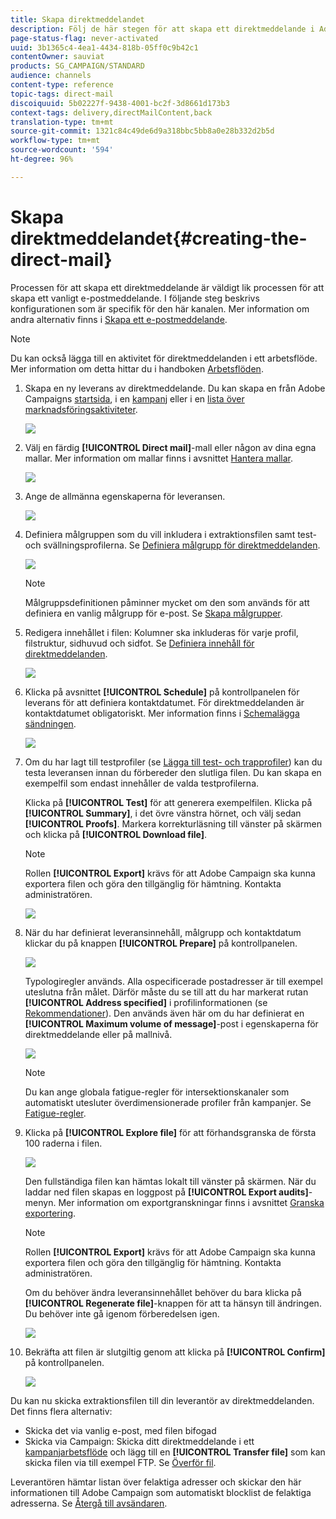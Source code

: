 ```yaml
---
title: Skapa direktmeddelandet
description: Följ de här stegen för att skapa ett direktmeddelande i Adobe Campaign.
page-status-flag: never-activated
uuid: 3b1365c4-4ea1-4434-818b-05ff0c9b42c1
contentOwner: sauviat
products: SG_CAMPAIGN/STANDARD
audience: channels
content-type: reference
topic-tags: direct-mail
discoiquuid: 5b02227f-9438-4001-bc2f-3d8661d173b3
context-tags: delivery,directMailContent,back
translation-type: tm+mt
source-git-commit: 1321c84c49de6d9a318bbc5bb8a0e28b332d2b5d
workflow-type: tm+mt
source-wordcount: '594'
ht-degree: 96%

---
```



# Skapa direktmeddelandet{#creating-the-direct-mail}

Processen för att skapa ett direktmeddelande är väldigt lik processen för att skapa ett vanligt e-postmeddelande. I följande steg beskrivs konfigurationen som är specifik för den här kanalen. Mer information om andra alternativ finns i [Skapa ett e-postmeddelande](../../channels/using/creating-an-email.md).

>[!NOTE]
>
>Du kan också lägga till en aktivitet för direktmeddelanden i ett arbetsflöde. Mer information om detta hittar du i handboken [Arbetsflöden](../../automating/using/direct-mail-delivery.md).

1. Skapa en ny leverans av direktmeddelande. Du kan skapa en från Adobe Campaigns [startsida](../../start/using/interface-description.md#home-page), i en [kampanj](../../start/using/marketing-activities.md#creating-a-marketing-activity) eller i en [lista över marknadsföringsaktiviteter](../../start/using/programs-and-campaigns.md#creating-a-campaign).

   ![](assets/direct_mail_1.png)

1. Välj en färdig **[!UICONTROL Direct mail]**-mall eller någon av dina egna mallar. Mer information om mallar finns i avsnittet [Hantera mallar](../../start/using/marketing-activity-templates.md).

   ![](assets/direct_mail_2.png)

1. Ange de allmänna egenskaperna för leveransen.

   ![](assets/direct_mail_3.png)

1. Definiera målgruppen som du vill inkludera i extraktionsfilen samt test- och svällningsprofilerna. Se [Definiera målgrupp för direktmeddelanden](../../channels/using/defining-the-direct-mail-audience.md).

   ![](assets/direct_mail_4.png)

   >[!NOTE]
   >
   >Målgruppsdefinitionen påminner mycket om den som används för att definiera en vanlig målgrupp för e-post. Se [Skapa målgrupper](../../audiences/using/creating-audiences.md).

1. Redigera innehållet i filen: Kolumner ska inkluderas för varje profil, filstruktur, sidhuvud och sidfot. Se [Definiera innehåll för direktmeddelanden](../../channels/using/defining-the-direct-mail-content.md).

   ![](assets/direct_mail_5.png)

1. Klicka på avsnittet **[!UICONTROL Schedule]** på kontrollpanelen för leverans för att definiera kontaktdatumet. För direktmeddelanden är kontaktdatumet obligatoriskt. Mer information finns i [Schemalägga sändningen](../../sending/using/about-scheduling-messages.md).

   ![](assets/direct_mail_8.png)

1. Om du har lagt till testprofiler (se [Lägga till test- och trapprofiler](../../channels/using/defining-the-direct-mail-audience.md#adding-test-and-trap-profiles)) kan du testa leveransen innan du förbereder den slutliga filen. Du kan skapa en exempelfil som endast innehåller de valda testprofilerna.

   Klicka på **[!UICONTROL Test]** för att generera exempelfilen. Klicka på **[!UICONTROL Summary]**, i det övre vänstra hörnet, och välj sedan **[!UICONTROL Proofs]**. Markera korrekturläsning till vänster på skärmen och klicka på **[!UICONTROL Download file]**.

   >[!NOTE]
   >
   >Rollen **[!UICONTROL Export]** krävs för att Adobe Campaign ska kunna exportera filen och göra den tillgänglig för hämtning. Kontakta administratören.

   ![](assets/direct_mail_19.png)

1. När du har definierat leveransinnehåll, målgrupp och kontaktdatum klickar du på knappen **[!UICONTROL Prepare]** på kontrollpanelen.

   ![](assets/direct_mail_16.png)

   Typologiregler används. Alla ospecificerade postadresser är till exempel uteslutna från målet. Därför måste du se till att du har markerat rutan **[!UICONTROL Address specified]** i profilinformationen (se [Rekommendationer](../../channels/using/about-direct-mail.md#recommendations)). Den används även här om du har definierat en **[!UICONTROL Maximum volume of message]**-post i egenskaperna för direktmeddelande eller på mallnivå.

   ![](assets/direct_mail_25.png)

   >[!NOTE]
   >
   >Du kan ange globala fatigue-regler för intersektionskanaler som automatiskt utesluter överdimensionerade profiler från kampanjer. Se [Fatigue-regler](../../sending/using/fatigue-rules.md).

1. Klicka på **[!UICONTROL Explore file]** för att förhandsgranska de första 100 raderna i filen.

   ![](assets/direct_mail_18.png)

   Den fullständiga filen kan hämtas lokalt till vänster på skärmen. När du laddar ned filen skapas en loggpost på **[!UICONTROL Export audits]**-menyn. Mer information om exportgranskningar finns i avsnittet [Granska exportering](../../administration/using/auditing-export-logs.md).

   >[!NOTE]
   >
   >Rollen **[!UICONTROL Export]** krävs för att Adobe Campaign ska kunna exportera filen och göra den tillgänglig för hämtning. Kontakta administratören.

   Om du behöver ändra leveransinnehållet behöver du bara klicka på **[!UICONTROL Regenerate file]**-knappen för att ta hänsyn till ändringen. Du behöver inte gå igenom förberedelsen igen.

   ![](assets/direct_mail_21.png)

1. Bekräfta att filen är slutgiltig genom att klicka på **[!UICONTROL Confirm]** på kontrollpanelen.

   ![](assets/direct_mail_20.png)

Du kan nu skicka extraktionsfilen till din leverantör av direktmeddelanden. Det finns flera alternativ:

* Skicka det via vanlig e-post, med filen bifogad
* Skicka via Campaign: Skicka ditt direktmeddelande i ett [kampanjarbetsflöde](../../automating/using/direct-mail-delivery.md) och lägg till en **[!UICONTROL Transfer file]** som kan skicka filen via till exempel FTP. Se [Överför fil](../../automating/using/transfer-file.md).

Leverantören hämtar listan över felaktiga adresser och skickar den här informationen till Adobe Campaign som automatiskt blocklist de felaktiga adresserna. Se [Återgå till avsändaren](../../channels/using/return-to-sender.md).
